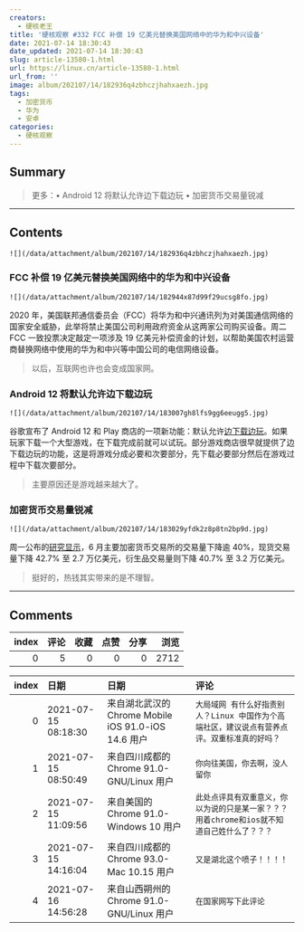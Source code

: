 ```yaml
---
creators:
  - 硬核老王
title: '硬核观察 #332 FCC 补偿 19 亿美元替换美国网络中的华为和中兴设备'
date: 2021-07-14 18:30:43
date_updated: 2021-07-14 18:30:43
slug: article-13580-1.html
url: https://linux.cn/article-13580-1.html
url_from: ''
image: album/202107/14/182936q4zbhczjhahxaezh.jpg
tags:
  - 加密货币
  - 华为
  - 安卓
categories:
  - 硬核观察
---
```


## Summary

> 更多：• Android 12 将默认允许边下载边玩 • 加密货币交易量锐减

***

<!-- more -->

## Contents

`![](/data/attachment/album/202107/14/182936q4zbhczjhahxaezh.jpg)`

### FCC 补偿 19 亿美元替换美国网络中的华为和中兴设备

`![](/data/attachment/album/202107/14/182944x87d99f29ucsg8fo.jpg)`

2020 年，美国联邦通信委员会（FCC）将华为和中兴通讯列为对美国通信网络的国家安全威胁，此举将禁止美国公司利用政府资金从这两家公司购买设备。周二 FCC 一致投票决定敲定一项涉及 19 亿美元补偿资金的计划，以帮助美国农村运营商替换网络中使用的华为和中兴等中国公司的电信网络设备。

> 
> 以后，互联网也许也会变成国家网。
> 
> 
> 

### Android 12 将默认允许边下载边玩

`![](/data/attachment/album/202107/14/183007gh8lfs9gg6eeugg5.jpg)`

谷歌宣布了 Android 12 和 Play 商店的一项新功能：默认允许[边下载边玩](https://arstechnica.com/gadgets/2021/07/android-12s-play-as-you-download-scheme-will-make-games-start-twice-as-fast/)。如果玩家下载一个大型游戏，在下载完成前就可以试玩。部分游戏商店很早就提供了边下载边玩的功能，这是将游戏分成必要和次要部分，先下载必要部分然后在游戏过程中下载次要部分。

> 
> 主要原因还是游戏越来越大了。
> 
> 
> 

### 加密货币交易量锐减

`![](/data/attachment/album/202107/14/183029yfdk2z8p8tn2bp9d.jpg)`

周一公布的[研究显示](https://cn.reuters.com/article/transactions-cryptocurrency-0712-mon-idCNKBS2EJ02Y?il=0)，6 月主要加密货币交易所的交易量下降逾 40%，现货交易量下降 42.7% 至 2.7 万亿美元，衍生品交易量则下降 40.7% 至 3.2 万亿美元。

> 
> 挺好的，热钱其实带来的是不理智。
> 
> 
>

***

## Comments


|   index |   评论 |   收藏 |   点赞 |   分享 |   浏览 |
|--------:|-------:|-------:|-------:|-------:|-------:|
|       0 |      5 |      0 |      0 |      0 |   2712 |

|   index | 日期                | 日期                                                | 评论                                                                                          |
|--------:|:--------------------|:----------------------------------------------------|:----------------------------------------------------------------------------------------------|
|       0 | 2021-07-15 08:18:30 | 来自湖北武汉的 Chrome Mobile iOS 91.0-iOS 14.6 用户 | `大局域网 有什么好指责别人？Linux 中国作为个高端社区，建议说点有营养点评。双重标准真的好吗？` |
|       1 | 2021-07-15 08:50:49 | 来自四川成都的 Chrome 91.0-GNU/Linux 用户           | `你向往美国，你去啊，没人留你`                                                                |
|       2 | 2021-07-15 11:09:56 | 来自美国的 Chrome 91.0-Windows 10 用户              | `此处点评具有双重意义，你以为说的只是某一家？？？用着chrome和ios就不知道自己姓什么了？？？`   |
|       3 | 2021-07-15 14:16:04 | 来自四川成都的 Chrome 93.0-Mac 10.15 用户           | `又是湖北这个喷子！！！！`                                                                    |
|       4 | 2021-07-16 14:56:28 | 来自山西朔州的 Chrome 91.0-GNU/Linux 用户           | `在国家网写下此评论`                                                                          |
